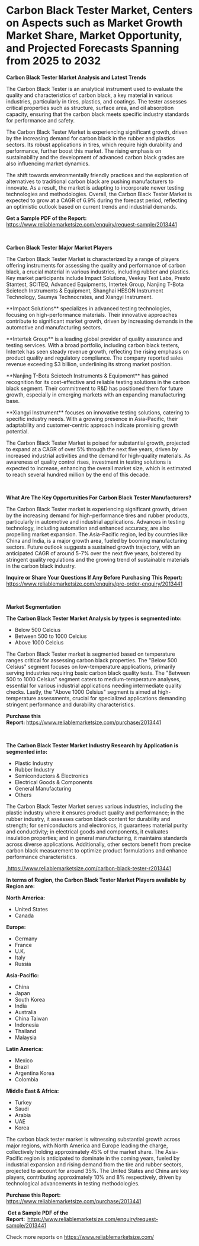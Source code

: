 <p><h1>Carbon Black Tester Market, Centers on Aspects such as Market Growth Market Share, Market Opportunity, and Projected Forecasts Spanning from 2025 to 2032</h1></p><p><strong>Carbon Black Tester Market Analysis and Latest Trends</strong></p>
<p><p>The Carbon Black Tester is an analytical instrument used to evaluate the quality and characteristics of carbon black, a key material in various industries, particularly in tires, plastics, and coatings. The tester assesses critical properties such as structure, surface area, and oil absorption capacity, ensuring that the carbon black meets specific industry standards for performance and safety.</p><p>The Carbon Black Tester Market is experiencing significant growth, driven by the increasing demand for carbon black in the rubber and plastics sectors. Its robust applications in tires, which require high durability and performance, further boost this market. The rising emphasis on sustainability and the development of advanced carbon black grades are also influencing market dynamics. </p><p>The shift towards environmentally friendly practices and the exploration of alternatives to traditional carbon black are pushing manufacturers to innovate. As a result, the market is adapting to incorporate newer testing technologies and methodologies. Overall, the Carbon Black Tester Market is expected to grow at a CAGR of 6.9% during the forecast period, reflecting an optimistic outlook based on current trends and industrial demands.</p></p>
<p><strong>Get a Sample PDF of the Report:&nbsp;</strong> <a href="https://www.reliablemarketsize.com/enquiry/request-sample/2013441?utm_campaign=1836&utm_medium=2&utm_source=Github&utm_content=ia&utm_term=20022025&utm_id=carbon-black-tester">https://www.reliablemarketsize.com/enquiry/request-sample/2013441</a></p>
<p>&nbsp;</p>
<p><strong>Carbon Black Tester Major Market Players</strong></p>
<p><p>The Carbon Black Tester Market is characterized by a range of players offering instruments for assessing the quality and performance of carbon black, a crucial material in various industries, including rubber and plastics. Key market participants include Impact Solutions, Veekay Test Labs, Presto Stantest, SCITEQ, Advanced Equipments, Intertek Group, Nanjing T-Bota Scietech Instruments & Equipment, Shanghai HESON Instrument Technology, Saumya Technocrates, and Xiangyi Instrument.</p><p>**Impact Solutions** specializes in advanced testing technologies, focusing on high-performance materials. Their innovative approaches contribute to significant market growth, driven by increasing demands in the automotive and manufacturing sectors.</p><p>**Intertek Group** is a leading global provider of quality assurance and testing services. With a broad portfolio, including carbon black testers, Intertek has seen steady revenue growth, reflecting the rising emphasis on product quality and regulatory compliance. The company reported sales revenue exceeding $3 billion, underlining its strong market position.</p><p>**Nanjing T-Bota Scietech Instruments & Equipment** has gained recognition for its cost-effective and reliable testing solutions in the carbon black segment. Their commitment to R&D has positioned them for future growth, especially in emerging markets with an expanding manufacturing base.</p><p>**Xiangyi Instrument** focuses on innovative testing solutions, catering to specific industry needs. With a growing presence in Asia-Pacific, their adaptability and customer-centric approach indicate promising growth potential.</p><p>The Carbon Black Tester Market is poised for substantial growth, projected to expand at a CAGR of over 5% through the next five years, driven by increased industrial activities and the demand for high-quality materials. As awareness of quality control rises, investment in testing solutions is expected to increase, enhancing the overall market size, which is estimated to reach several hundred million by the end of this decade.</p></p>
<p>&nbsp;</p>
<p><strong>What Are The Key Opportunities For Carbon Black Tester Manufacturers?</strong></p>
<p><p>The Carbon Black Tester market is experiencing significant growth, driven by the increasing demand for high-performance tires and rubber products, particularly in automotive and industrial applications. Advances in testing technology, including automation and enhanced accuracy, are also propelling market expansion. The Asia-Pacific region, led by countries like China and India, is a major growth area, fueled by booming manufacturing sectors. Future outlook suggests a sustained growth trajectory, with an anticipated CAGR of around 5-7% over the next five years, bolstered by stringent quality regulations and the growing trend of sustainable materials in the carbon black industry.</p></p>
<p><strong>Inquire or Share Your Questions If Any Before Purchasing This Report:</strong> <a href="https://www.reliablemarketsize.com/enquiry/pre-order-enquiry/2013441?utm_campaign=1836&utm_medium=2&utm_source=Github&utm_content=ia&utm_term=20022025&utm_id=carbon-black-tester">https://www.reliablemarketsize.com/enquiry/pre-order-enquiry/2013441</a></p>
<p>&nbsp;</p>
<p><strong>Market Segmentation</strong></p>
<p><strong>The Carbon Black Tester Market Analysis by types is segmented into:</strong></p>
<p><ul><li>Below 500 Celcius</li><li>Between 500 to 1000 Celcius</li><li>Above 1000 Celcius</li></ul></p>
<p><p>The Carbon Black Tester market is segmented based on temperature ranges critical for assessing carbon black properties. The "Below 500 Celsius" segment focuses on low-temperature applications, primarily serving industries requiring basic carbon black quality tests. The "Between 500 to 1000 Celsius" segment caters to medium-temperature analyses, essential for various industrial applications needing intermediate quality checks. Lastly, the "Above 1000 Celsius" segment is aimed at high-temperature assessments, crucial for specialized applications demanding stringent performance and durability characteristics.</p></p>
<p><strong>Purchase this Report:&nbsp;</strong><a href="https://www.reliablemarketsize.com/purchase/2013441?utm_campaign=1836&utm_medium=2&utm_source=Github&utm_content=ia&utm_term=20022025&utm_id=carbon-black-tester">https://www.reliablemarketsize.com/purchase/2013441</a></p>
<p>&nbsp;</p>
<p><strong>The Carbon Black Tester Market Industry Research by Application is segmented into:</strong></p>
<p><ul><li>Plastic Industry</li><li>Rubber Industry</li><li>Semiconductors & Electronics</li><li>Electrical Goods & Components</li><li>General Manufacturing</li><li>Others</li></ul></p>
<p><p>The Carbon Black Tester Market serves various industries, including the plastic industry where it ensures product quality and performance; in the rubber industry, it assesses carbon black content for durability and strength; for semiconductors and electronics, it guarantees material purity and conductivity; in electrical goods and components, it evaluates insulation properties; and in general manufacturing, it maintains standards across diverse applications. Additionally, other sectors benefit from precise carbon black measurement to optimize product formulations and enhance performance characteristics.</p></p>
<p><a href="https://www.reliablemarketsize.com/carbon-black-tester-r2013441?utm_campaign=1836&utm_medium=2&utm_source=Github&utm_content=ia&utm_term=20022025&utm_id=carbon-black-tester">&nbsp;https://www.reliablemarketsize.com/carbon-black-tester-r2013441</a></p>
<p><strong>In terms of Region, the Carbon Black Tester Market Players available by Region are:</strong></p>
<p>
    <p> <strong> North America: </strong>
        <ul>
            <li>United States</li>
            <li>Canada</li>
        </ul>
        </p> 
    <p> <strong> Europe: </strong>
        <ul>
            <li>Germany</li>
            <li>France</li>
            <li>U.K.</li>
            <li>Italy</li>
            <li>Russia</li>
        </ul>
        </p> 
    <p> <strong> Asia-Pacific: </strong>
        <ul>
            <li>China</li>
            <li>Japan</li>
            <li>South Korea</li>
            <li>India</li>
            <li>Australia</li>
            <li>China Taiwan</li>
            <li>Indonesia</li>
            <li>Thailand</li>
            <li>Malaysia</li>
        </ul>
        </p> 
    <p> <strong> Latin America: </strong>
        <ul>
            <li>Mexico</li>
            <li>Brazil</li>
            <li>Argentina Korea</li>
            <li>Colombia</li>
        </ul>
        </p> 
    <p> <strong> Middle East & Africa: </strong>
        <ul>
            <li>Turkey</li>
            <li>Saudi</li>
            <li>Arabia</li>
            <li>UAE</li>
            <li>Korea</li>
        </ul>
    </p>
    </p>
<p><p>The carbon black tester market is witnessing substantial growth across major regions, with North America and Europe leading the charge, collectively holding approximately 45% of the market share. The Asia-Pacific region is anticipated to dominate in the coming years, fueled by industrial expansion and rising demand from the tire and rubber sectors, projected to account for around 35%. The United States and China are key players, contributing approximately 10% and 8% respectively, driven by technological advancements in testing methodologies.</p></p>
<p><strong>Purchase this Report: </strong><a href="https://www.reliablemarketsize.com/purchase/2013441?utm_campaign=1836&utm_medium=2&utm_source=Github&utm_content=ia&utm_term=20022025&utm_id=carbon-black-tester">https://www.reliablemarketsize.com/purchase/2013441</a></p>
<p>&nbsp;<strong>Get a Sample PDF of the Report:&nbsp;&nbsp;</strong><a href="https://www.reliablemarketsize.com/enquiry/request-sample/2013441?utm_campaign=1836&utm_medium=2&utm_source=Github&utm_content=ia&utm_term=20022025&utm_id=carbon-black-tester">https://www.reliablemarketsize.com/enquiry/request-sample/2013441</a></p>
<p><strong></strong></p>
<p>Check more reports on <a href="https://www.reliablemarketsize.com/?utm_campaign=1836&utm_medium=2&utm_source=Github&utm_content=ia&utm_term=20022025&utm_id=carbon-black-tester">https://www.reliablemarketsize.com/</a></p>